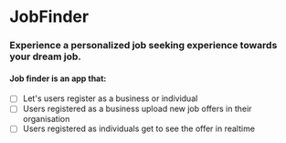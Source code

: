 # JobFinder

### Experience a personalized job seeking experience towards your dream job.

#### Job finder is an app that:

- [ ] Let's users register as a business or individual
- [ ] Users registered as a business upload new job offers in their organisation
- [ ] Users registered as individuals get to see the offer in realtime
